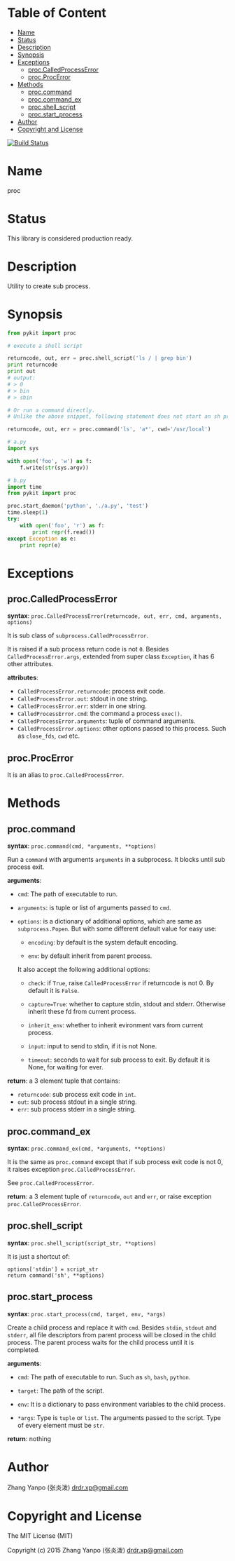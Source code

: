<!-- START doctoc generated TOC please keep comment here to allow auto update -->
<!-- DON'T EDIT THIS SECTION, INSTEAD RE-RUN doctoc TO UPDATE -->
#   Table of Content

- [Name](#name)
- [Status](#status)
- [Description](#description)
- [Synopsis](#synopsis)
- [Exceptions](#exceptions)
  - [proc.CalledProcessError](#proccalledprocesserror)
  - [proc.ProcError](#procprocerror)
- [Methods](#methods)
  - [proc.command](#proccommand)
  - [proc.command_ex](#proccommand_ex)
  - [proc.shell_script](#procshell_script)
  - [proc.start_process](#procstart_process)
- [Author](#author)
- [Copyright and License](#copyright-and-license)

<!-- END doctoc generated TOC please keep comment here to allow auto update -->

[![Build Status](https://travis-ci.com/drmingdrmer/pykit3proc.svg?branch=master)](https://travis-ci.com/drmingdrmer/pykit3proc)

#   Name

proc

#   Status

This library is considered production ready.

#   Description

Utility to create sub process.

#   Synopsis

```python
from pykit import proc

# execute a shell script

returncode, out, err = proc.shell_script('ls / | grep bin')
print returncode
print out
# output:
# > 0
# > bin
# > sbin

# Or run a command directly.
# Unlike the above snippet, following statement does not start an sh process.

returncode, out, err = proc.command('ls', 'a*', cwd='/usr/local')
```

```python
# a.py
import sys

with open('foo', 'w') as f:
    f.write(str(sys.argv))

# b.py
import time
from pykit import proc

proc.start_daemon('python', './a.py', 'test')
time.sleep(1)
try:
    with open('foo', 'r') as f:
        print repr(f.read())
except Exception as e:
    print repr(e)
```

#   Exceptions

##  proc.CalledProcessError

**syntax**:
`proc.CalledProcessError(returncode, out, err, cmd, arguments, options)`

It is sub class of `subprocess.CalledProcessError`.

It is raised if a sub process return code is not `0`.
Besides `CalledProcessError.args`, extended from super class `Exception`, it has 6
other attributes.

**attributes**:
<!-- TODO env -->

-   `CalledProcessError.returncode`:   process exit code.
-   `CalledProcessError.out`:          stdout in one string.
-   `CalledProcessError.err`:          stderr in one string.
-   `CalledProcessError.cmd`:          the command a process `exec()`.
-   `CalledProcessError.arguments`:    tuple of command arguments.
-   `CalledProcessError.options`:      other options passed to this process. Such as `close_fds`, `cwd` etc.

##  proc.ProcError

It is an alias to `proc.CalledProcessError`.

#   Methods

##  proc.command

**syntax**:
`proc.command(cmd, *arguments, **options)`

Run a `command` with arguments `arguments` in a subprocess.
It blocks until sub process exit.

**arguments**:

-   `cmd`:
    The path of executable to run.

-   `arguments`:
    is tuple or list of arguments passed to `cmd`.

-   `options`:
    is a dictionary of additional options, which are same as `subprocess.Popen`.
    But with some different default value for easy use:

    -   `encoding`: by default is the system default encoding.

    -   `env`: by default inherit from parent process.

    It also accept the following additional options:

    -   `check`: if `True`, raise `CalledProcessError` if returncode is not 0.
        By default it is `False`.

    -   `capture=True`: whether to capture stdin, stdout and stderr.
        Otherwise inherit these fd from current process.

    -   `inherit_env`: whether to inherit evironment vars from current process.

    -   `input`: input to send to stdin, if it is not None.

    -   `timeout`: seconds to wait for sub process to exit.
        By default it is None, for waiting for ever.


**return**:
a 3 element tuple that contains:

-   `returncode`:   sub process exit code in `int`.
-   `out`:  sub process stdout in a single string.
-   `err`:  sub process stderr in a single string.

##  proc.command_ex

**syntax**:
`proc.command_ex(cmd, *arguments, **options)`

It is the same as `proc.command` except that if sub process exit code is not
0, it raises exception `proc.CalledProcessError`.

See `proc.CalledProcessError`.

**return**:
a 3 element tuple of `returncode`, `out` and `err`, or raise exception
`proc.CalledProcessError`.

##  proc.shell_script

**syntax**:
`proc.shell_script(script_str, **options)`

It is just a shortcut of:
```
options['stdin'] = script_str
return command('sh', **options)
```

##  proc.start_process

**syntax**:
`proc.start_process(cmd, target, env, *args)`

Create a child process and replace it with `cmd`.
Besides `stdin`, `stdout` and `stderr`, all file
descriptors from parent process will be closed in
the child process. The parent process waits for
the child process until it is completed.

**arguments**:

-   `cmd`:
    The path of executable to run.
    Such as `sh`, `bash`, `python`.

-   `target`:
    The path of the script.

-   `env`:
    It is a dictionary to pass environment variables
    to the child process.

-   `*args`:
    Type is `tuple` or `list`.
    The arguments passed to the script.
    Type of every element must be `str`.

**return**:
nothing

#   Author

Zhang Yanpo (张炎泼) <drdr.xp@gmail.com>

#   Copyright and License

The MIT License (MIT)

Copyright (c) 2015 Zhang Yanpo (张炎泼) <drdr.xp@gmail.com>
